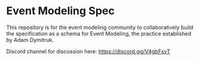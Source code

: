 # Event Modeling Spec

This repository is for the event modeling community to collaboratively build the specification as a schema for Event Modeling, the practice established by Adam Dymitruk.

Discord channel for discussion here: https://discord.gg/V4gbFsvT
